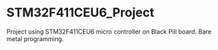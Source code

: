 # STM32F411CEU6_Project
Project using STM32F411CEU6 micro controller on Black Pill board. Bare metal programming. 
